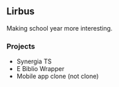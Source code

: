 ## Lirbus

Making school year more interesting.

### Projects

- Synergia TS
- E Biblio Wrapper
- Mobile app clone (not clone)
 
